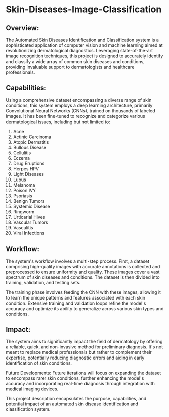 # Skin-Diseases-Image-Classification

## Overview:
The Automated Skin Diseases Identification and Classification system is a sophisticated application of computer vision and machine learning aimed at revolutionizing dermatological diagnostics. Leveraging state-of-the-art image recognition techniques, this project is designed to accurately identify and classify a wide array of common skin diseases and conditions, providing invaluable support to dermatologists and healthcare professionals.

## Capabilities:
Using a comprehensive dataset encompassing a diverse range of skin conditions, this system employs a deep learning architecture, primarily Convolutional Neural Networks (CNNs), trained on thousands of labeled images. It has been fine-tuned to recognize and categorize various dermatological issues, including but not limited to:

1. Acne
2. Actinic Carcinoma
3. Atopic Dermatitis
4. Bullous Disease
5. Cellulitis
6. Eczema
7. Drug Eruptions
8. Herpes HPV
9. Light Diseases
10. Lupus
11. Melanoma
12. Poison IVY
13. Psoriasis
14. Benign Tumors
15. Systemic Disease
16. Ringworm
17. Urticarial Hives
18. Vascular Tumors
19. Vasculitis
20. Viral Infections

## Workflow:
The system's workflow involves a multi-step process. First, a dataset comprising high-quality images with accurate annotations is collected and preprocessed to ensure uniformity and quality. These images cover a vast spectrum of skin diseases and conditions. The dataset is then divided into training, validation, and testing sets.

The training phase involves feeding the CNN with these images, allowing it to learn the unique patterns and features associated with each skin condition. Extensive training and validation loops refine the model's accuracy and optimize its ability to generalize across various skin types and conditions.

## Impact:
The system aims to significantly impact the field of dermatology by offering a reliable, quick, and non-invasive method for preliminary diagnosis. It's not meant to replace medical professionals but rather to complement their expertise, potentially reducing diagnostic errors and aiding in early identification of skin conditions.

Future Developments:
Future iterations will focus on expanding the dataset to encompass rarer skin conditions, further enhancing the model's accuracy and incorporating real-time diagnosis through integration with medical imaging devices.

This project description encapsulates the purpose, capabilities, and potential impact of an automated skin disease identification and classification system.
